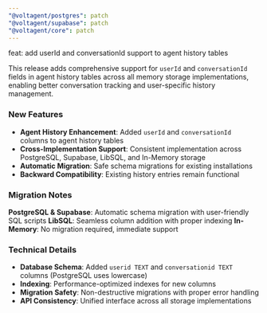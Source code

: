 ```yaml
---
"@voltagent/postgres": patch
"@voltagent/supabase": patch
"@voltagent/core": patch
---
```


feat: add userId and conversationId support to agent history tables

This release adds comprehensive support for `userId` and `conversationId` fields in agent history tables across all memory storage implementations, enabling better conversation tracking and user-specific history management.

### New Features

- **Agent History Enhancement**: Added `userId` and `conversationId` columns to agent history tables
- **Cross-Implementation Support**: Consistent implementation across PostgreSQL, Supabase, LibSQL, and In-Memory storage
- **Automatic Migration**: Safe schema migrations for existing installations
- **Backward Compatibility**: Existing history entries remain functional

### Migration Notes

**PostgreSQL & Supabase**: Automatic schema migration with user-friendly SQL scripts
**LibSQL**: Seamless column addition with proper indexing
**In-Memory**: No migration required, immediate support

### Technical Details

- **Database Schema**: Added `userid TEXT` and `conversationid TEXT` columns (PostgreSQL uses lowercase)
- **Indexing**: Performance-optimized indexes for new columns
- **Migration Safety**: Non-destructive migrations with proper error handling
- **API Consistency**: Unified interface across all storage implementations
